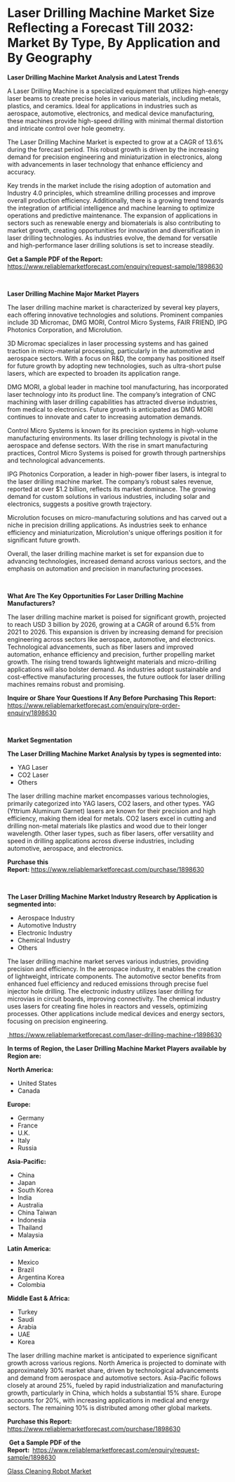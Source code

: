 <p><h1>Laser Drilling Machine Market Size Reflecting a Forecast Till 2032: Market By Type, By Application and By Geography</h1></p><p><strong>Laser Drilling Machine Market Analysis and Latest Trends</strong></p>
<p><p>A Laser Drilling Machine is a specialized equipment that utilizes high-energy laser beams to create precise holes in various materials, including metals, plastics, and ceramics. Ideal for applications in industries such as aerospace, automotive, electronics, and medical device manufacturing, these machines provide high-speed drilling with minimal thermal distortion and intricate control over hole geometry.</p><p>The Laser Drilling Machine Market is expected to grow at a CAGR of 13.6% during the forecast period. This robust growth is driven by the increasing demand for precision engineering and miniaturization in electronics, along with advancements in laser technology that enhance efficiency and accuracy. </p><p>Key trends in the market include the rising adoption of automation and Industry 4.0 principles, which streamline drilling processes and improve overall production efficiency. Additionally, there is a growing trend towards the integration of artificial intelligence and machine learning to optimize operations and predictive maintenance. The expansion of applications in sectors such as renewable energy and biomaterials is also contributing to market growth, creating opportunities for innovation and diversification in laser drilling technologies. As industries evolve, the demand for versatile and high-performance laser drilling solutions is set to increase steadily.</p></p>
<p><strong>Get a Sample PDF of the Report:&nbsp;</strong> <a href="https://www.reliablemarketforecast.com/enquiry/request-sample/1898630?utm_campaign=2235&utm_medium=2&utm_source=Github&utm_content=ia&utm_term=08042025&utm_id=laser-drilling-machine">https://www.reliablemarketforecast.com/enquiry/request-sample/1898630</a></p>
<p>&nbsp;</p>
<p><strong>Laser Drilling Machine Major Market Players</strong></p>
<p><p>The laser drilling machine market is characterized by several key players, each offering innovative technologies and solutions. Prominent companies include 3D Micromac, DMG MORI, Control Micro Systems, FAIR FRIEND, IPG Photonics Corporation, and Microlution. </p><p>3D Micromac specializes in laser processing systems and has gained traction in micro-material processing, particularly in the automotive and aerospace sectors. With a focus on R&D, the company has positioned itself for future growth by adopting new technologies, such as ultra-short pulse lasers, which are expected to broaden its application range. </p><p>DMG MORI, a global leader in machine tool manufacturing, has incorporated laser technology into its product line. The company’s integration of CNC machining with laser drilling capabilities has attracted diverse industries, from medical to electronics. Future growth is anticipated as DMG MORI continues to innovate and cater to increasing automation demands. </p><p>Control Micro Systems is known for its precision systems in high-volume manufacturing environments. Its laser drilling technology is pivotal in the aerospace and defense sectors. With the rise in smart manufacturing practices, Control Micro Systems is poised for growth through partnerships and technological advancements.</p><p>IPG Photonics Corporation, a leader in high-power fiber lasers, is integral to the laser drilling machine market. The company’s robust sales revenue, reported at over $1.2 billion, reflects its market dominance. The growing demand for custom solutions in various industries, including solar and electronics, suggests a positive growth trajectory.</p><p>Microlution focuses on micro-manufacturing solutions and has carved out a niche in precision drilling applications. As industries seek to enhance efficiency and miniaturization, Microlution's unique offerings position it for significant future growth.</p><p>Overall, the laser drilling machine market is set for expansion due to advancing technologies, increased demand across various sectors, and the emphasis on automation and precision in manufacturing processes.</p></p>
<p>&nbsp;</p>
<p><strong>What Are The Key Opportunities For Laser Drilling Machine Manufacturers?</strong></p>
<p><p>The laser drilling machine market is poised for significant growth, projected to reach USD 3 billion by 2026, growing at a CAGR of around 6.5% from 2021 to 2026. This expansion is driven by increasing demand for precision engineering across sectors like aerospace, automotive, and electronics. Technological advancements, such as fiber lasers and improved automation, enhance efficiency and precision, further propelling market growth. The rising trend towards lightweight materials and micro-drilling applications will also bolster demand. As industries adopt sustainable and cost-effective manufacturing processes, the future outlook for laser drilling machines remains robust and promising.</p></p>
<p><strong>Inquire or Share Your Questions If Any Before Purchasing This Report:</strong> <a href="https://www.reliablemarketforecast.com/enquiry/pre-order-enquiry/1898630?utm_campaign=2235&utm_medium=2&utm_source=Github&utm_content=ia&utm_term=08042025&utm_id=laser-drilling-machine">https://www.reliablemarketforecast.com/enquiry/pre-order-enquiry/1898630</a></p>
<p>&nbsp;</p>
<p><strong>Market Segmentation</strong></p>
<p><strong>The Laser Drilling Machine Market Analysis by types is segmented into:</strong></p>
<p><ul><li>YAG Laser</li><li>CO2 Laser</li><li>Others</li></ul></p>
<p><p>The laser drilling machine market encompasses various technologies, primarily categorized into YAG lasers, CO2 lasers, and other types. YAG (Yttrium Aluminum Garnet) lasers are known for their precision and high efficiency, making them ideal for metals. CO2 lasers excel in cutting and drilling non-metal materials like plastics and wood due to their longer wavelength. Other laser types, such as fiber lasers, offer versatility and speed in drilling applications across diverse industries, including automotive, aerospace, and electronics.</p></p>
<p><strong>Purchase this Report:&nbsp;</strong><a href="https://www.reliablemarketforecast.com/purchase/1898630?utm_campaign=2235&utm_medium=2&utm_source=Github&utm_content=ia&utm_term=08042025&utm_id=laser-drilling-machine">https://www.reliablemarketforecast.com/purchase/1898630</a></p>
<p>&nbsp;</p>
<p><strong>The Laser Drilling Machine Market Industry Research by Application is segmented into:</strong></p>
<p><ul><li>Aerospace Industry</li><li>Automotive Industry</li><li>Electronic Industry</li><li>Chemical Industry</li><li>Others</li></ul></p>
<p><p>The laser drilling machine market serves various industries, providing precision and efficiency. In the aerospace industry, it enables the creation of lightweight, intricate components. The automotive sector benefits from enhanced fuel efficiency and reduced emissions through precise fuel injector hole drilling. The electronic industry utilizes laser drilling for microvias in circuit boards, improving connectivity. The chemical industry uses lasers for creating fine holes in reactors and vessels, optimizing processes. Other applications include medical devices and energy sectors, focusing on precision engineering.</p></p>
<p><a href="https://www.reliablemarketforecast.com/laser-drilling-machine-r1898630?utm_campaign=2235&utm_medium=2&utm_source=Github&utm_content=ia&utm_term=08042025&utm_id=laser-drilling-machine">&nbsp;https://www.reliablemarketforecast.com/laser-drilling-machine-r1898630</a></p>
<p><strong>In terms of Region, the Laser Drilling Machine Market Players available by Region are:</strong></p>
<p>
    <p> <strong> North America: </strong>
        <ul>
            <li>United States</li>
            <li>Canada</li>
        </ul>
        </p> 
    <p> <strong> Europe: </strong>
        <ul>
            <li>Germany</li>
            <li>France</li>
            <li>U.K.</li>
            <li>Italy</li>
            <li>Russia</li>
        </ul>
        </p> 
    <p> <strong> Asia-Pacific: </strong>
        <ul>
            <li>China</li>
            <li>Japan</li>
            <li>South Korea</li>
            <li>India</li>
            <li>Australia</li>
            <li>China Taiwan</li>
            <li>Indonesia</li>
            <li>Thailand</li>
            <li>Malaysia</li>
        </ul>
        </p> 
    <p> <strong> Latin America: </strong>
        <ul>
            <li>Mexico</li>
            <li>Brazil</li>
            <li>Argentina Korea</li>
            <li>Colombia</li>
        </ul>
        </p> 
    <p> <strong> Middle East & Africa: </strong>
        <ul>
            <li>Turkey</li>
            <li>Saudi</li>
            <li>Arabia</li>
            <li>UAE</li>
            <li>Korea</li>
        </ul>
    </p>
    </p>
<p><p>The laser drilling machine market is anticipated to experience significant growth across various regions. North America is projected to dominate with approximately 30% market share, driven by technological advancements and demand from aerospace and automotive sectors. Asia-Pacific follows closely at around 25%, fueled by rapid industrialization and manufacturing growth, particularly in China, which holds a substantial 15% share. Europe accounts for 20%, with increasing applications in medical and energy sectors. The remaining 10% is distributed among other global markets.</p></p>
<p><strong>Purchase this Report: </strong><a href="https://www.reliablemarketforecast.com/purchase/1898630?utm_campaign=2235&utm_medium=2&utm_source=Github&utm_content=ia&utm_term=08042025&utm_id=laser-drilling-machine">https://www.reliablemarketforecast.com/purchase/1898630</a></p>
<p>&nbsp;<strong>Get a Sample PDF of the Report:&nbsp;&nbsp;</strong><a href="https://www.reliablemarketforecast.com/enquiry/request-sample/1898630?utm_campaign=2235&utm_medium=2&utm_source=Github&utm_content=ia&utm_term=08042025&utm_id=laser-drilling-machine">https://www.reliablemarketforecast.com/enquiry/request-sample/1898630</a></p>
<p><strong></strong></p>
<p><p><a href="https://github.com/gullattedenna/Market-Research-Report-List-1/blob/main/glass-cleaning-robot-market.md?utm_campaign=2235&utm_medium=2&utm_source=Github&utm_content=ia&utm_term=08042025&utm_id=laser-drilling-machine">Glass Cleaning Robot Market</a></p></p>